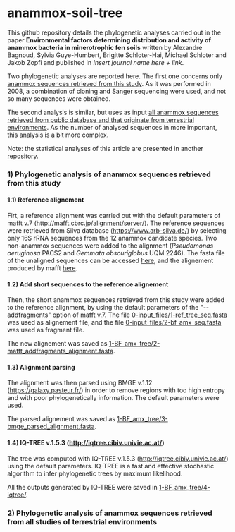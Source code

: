 # anammox-soil-tree

This github repository details the phylogenetic analyses carried out in the paper **Environmental factors determining distribution and activity of anammox bacteria in minerotrophic fen soils** written by Alexandre Bagnoud, Sylvia Guye-Humbert, Brigitte Schloter-Hai, Michael Schloter and Jakob Zopfi and published in *Insert journal name here + link*.

Two phylogenetic analyses are reported here. The first one concerns only [anammox sequences retrieved from this study](#1-phylogenetic-analysis-of-anammox-sequences-retrieved-from-this-study). As it was performed in 2008, a combination of cloning and Sanger sequencing were used, and not so many sequences were obtained.

The second analysis is similar, but uses as input [all anammox sequences retrieved from public database and that originate from terrestrial environments](#2-phylogenetic-analysis-of-anammox-sequences-retrieved-from-all-studies-of-terrestrial-environments). As the number of analysed sequences in more important, this analysis is a bit more complex.

Note: the statistical analyses of this article are presented in another [repository](https://github.com/alex-bagnoud/AnammoxBellefontaine).

### 1) Phylogenetic analysis of anammox sequences retrieved from this study

#### 1.1) Reference alignement
Firt, a reference alignment was carried out with the default parameters of mafft v.7 (http://mafft.cbrc.jp/alignment/server/). The reference sequences were retrieved from Silva database (https://www.arb-silva.de/) by selecting only 16S rRNA sequences from the 12 anammox candidate species. Two non-anammox sequences were added to the alignment (*Pseudomonas aeruginosa* PACS2 and *Gemmata obscuriglobus* UQM 2246). The fasta file of the unaligned sequences can be accessed [here](0-input_files/1-ref_tree_seq.fasta), and the alignement produced by mafft [here](1-BF_amx_tree/1-ref_set_aligned_mafft.fasta).

#### 1.2) Add short sequences to the reference alignement
Then, the short anammox sequences retrieved from this study were added to the reference alignment, by using the default parameters of the "--addfragments" option of mafft v.7. The file [0-input_files/1-ref_tree_seq.fasta](0-input_files/1-ref_tree_seq.fasta) was used as alignement file, and the file [0-input_files/2-bf_amx_seq.fasta](0-input_files/2-bf_amx_seq.fasta) was used as fragment file.

The new alignement was saved as [1-BF_amx_tree/2-mafft_addfragments_alignment.fasta](1-BF_amx_tree/2-mafft_addfragments_alignment.fasta).

#### 1.3) Alignment parsing
The alignment was then parsed using BMGE v.1.12 (https://galaxy.pasteur.fr/) in order to remove regions with too high entropy and with poor phylogenetically information. The default parameters were used.

The parsed alignement was saved as [1-BF_amx_tree/3-bmge_parsed_alignment.fasta](1-BF_amx_tree/3-bmge_parsed_alignment.fasta).

#### 1.4) IQ-TREE v.1.5.3 (http://iqtree.cibiv.univie.ac.at/)
The tree was computed with IQ-TREE v.1.5.3 (http://iqtree.cibiv.univie.ac.at/) using the default parameters. IQ-TREE is a fast and effective stochastic algorithm to infer phylogenetic trees by maximum likelihood. 

All the outputs generated by IQ-TREE were saved in [1-BF_amx_tree/4-iqtree/](1-BF_amx_tree/4-iqtree/).

### 2) Phylogenetic analysis of anammox sequences retrieved from all studies of terrestrial environments
